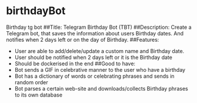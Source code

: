 # birthdayBot
Birthday tg bot 
##Title:
Telegram Birthday Bot (TBT)
##Description: 
Create a Telegram bot, that saves the information about users Birthday dates. And notifies when 2 days left or on the day of Birthday.
##Features:
* User are able to add/delete/update a custom name and Birthday date. 
* User should be notified when 2 days left or it is the Birthday date 
* Should be dockerised in the end
##Good to have:
* Bot sends a GIF in celebrative manner to the user who have a birthday 
* Bot has a dictionary of words or celebrating phrases and sends in random order
* Bot parses a certain web-site and downloads/collects Birthday phrases to its own database


